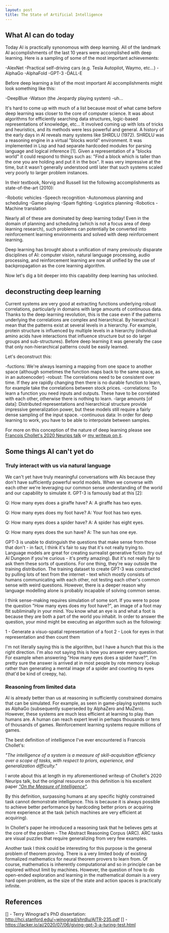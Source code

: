 ```yaml
---
layout: post
title: The State of Artificial Intelligence
---
```


## What AI can do today

Today AI is practically synonomous with deep learning. All of the landmark AI accomplishments of the last 10 years were accomplished with deep learning. Here is a sampling of some of the most important achievements:

-AlexNet
-Practical self-driving cars (e.g. Tesla Autopilot, Waymo, etc...)
-AlphaGo
-AlphaFold
-GPT-3
-DALL-E

Before deep learning a list of the most important AI accomplishments might look something like this:

-DeepBlue
-Watson (the Jeopardy playing system)
-uh...

It's hard to come up with much of a list because most of what came before deep learning was closer to the core of computer science. It was about algorithms for efficiently searching data structures, logic-based representations of knowledge, etc... It involved coming up with lots of tricks and heuristics, and its methods were less powerful and general. A history of the early days in AI reveals many systems like SHRDLU (1972). SHRDLU was a reasoning engine in a virtual "blocks world" environment. It was implemented in Lisp and had separate hardcoded modules for parsing language and logical inference [1]. Given a representation of a "blocks world" it could respond to things such as: "Find a block which is taller than the one you are holding and put it in the box". It was very impressive at the time, but it wasn't generally understood until later that such systems scaled very poorly to larger problem instances.

In their textbook, Norvig and Russell list the following accomplishments as state-of-the-art (2010):

-Robotic vehicles
-Speech recognition
-Autonomous planning and scheduling
-Game playing
-Spam fighting
-Logistics planning
-Robotics
-Machine translation

Nearly all of these are dominated by deep learning today! Even in the domain of planning and scheduling (which is not a focus area of deep learning research), such problems can potentially be converted into reinforcement learning environments and solved with deep reinforcement learning.

Deep learning has brought about a unification of many previously disparate disciplines of AI: computer vision, natural language processing, audio processing, and reinforcement learning are now all unified by the use of backpropagation as the core learning algorithm.

Now let's dig a bit deeper into this capability deep learning has unlocked.

## deconstructing deep learning

Current systems are very good at extracting functions underlying robust correlations, particularly in domains with large amounts of continuous data. Thanks to the deep learning revolution, this is the case even if the patterns underlying the correlations are complex and hierarchical. By hierarchical I mean that the patterns exist at several levels in a hierarchy. For example, protein structure is influenced by multiple levels in a hierarchy (individual amino acids have interactions that influence structure but so do larger groups and sub-structures). Before deep learning it was generally the case that only non-hierarchical patterns could be easily learned.

Let's deconstruct this:

-fuctions: We're always learning a mapping from one space to another space (although sometimes the function maps back to the same space, as in an autoencoder)
-robust: The correlations need to be consistent over time. If they are rapidly changing then there is no durable function to learn, for example take the correlations between stock prices.
-correlations: To learn a function you need inputs and outputs. These have to be correlated with each other, otherwise there is nothing to learn.
-large amounts [of data]: Distributed representations and hierarchical structure provide impressive generalization power, but these models still require a fairly dense sampling of the input space.
-continuous data: In order for deep learning to work, you have to be able to interpolate between samples.

For more on this conception of the nature of deep learning please see [Francois Chollet's 2020 Neurips talk](https://slideslive.com/38935790/abstraction-reasoning-in-ai-systems-modern-perspectives) or [my writeup on it](https://joepalermo.github.io/2021/01/10/talk-review-francois-chollet-neurips-2020.html).

## Some things AI can't yet do

### Truly interact with us via natural language

We can't yet have truly meaningful conversations with AIs because they don't have sufficiently powerful world models. When we converse with each other we're leveraging our common sense understanding of the world and our capability to simulate it. GPT-3 is famously bad at this [2]:

Q: How many eyes does a giraffe have?
A: A giraffe has two eyes.

Q: How many eyes does my foot have?
A: Your foot has two eyes.

Q: How many eyes does a spider have?
A: A spider has eight eyes.

Q: How many eyes does the sun have?
A: The sun has one eye.

GPT-3 is unable to distinguish the questions that make sense from those that don't - in fact, I think it's fair to say that it's not really trying to. Language models are great for creating surrealist generative fiction (try out AI Dungeon if you're curious - it's pretty amazing). But it's not really fair to ask them these sorts of questions. For one thing, they're way outside the training distribution. The training dataset to create GPT-3 was constructed by pulling lots of text from the internet - text which mostly consists of humans communicating with each other, not testing each other's common sense with weird questions. However, there is a deeper reason why language modelling alone is probably incapable of solving common sense.

I think sense-making requires simulation of some sort. If you were to pose the question "How many eyes does my foot have?", an image of a foot may flit subliminally in your mind. You know what an eye is and what a foot is because they are both a part of the world you inhabit. In order to answer the question, your mind might be executing an algorithm such as the following:

1 - Generate a visuo-spatial representation of a foot
2 - Look for eyes in that representation and then count them

I'm not literally saying this is the algorithm, but I have a hunch that this is the right direction. I'm also not saying this is how you answer every question. For example when answering "How many eyes does a spider have?", I'm pretty sure the answer is arrived at in most people by rote memory lookup rather than generating a mental image of a spider and counting its eyes (that'd be kind of creepy, ha).

### Reasoning from limited data

AI is already better than us at reasoning in sufficiently constrained domains that can be simulated. For example, as seen in game-playing systems such as AlphaGo (subsequently superseded by AlphaZero and MuZero). However, these systems are much less efficient at learning to play than humans are. A human can reach expert level in perhaps thousands or tens of thousands of games. Reinforcement learning systems require millions of games.

The best definition of intelligence I've ever encountered is Francois Chollet's:

*"The intelligence of a system is a measure of skill-acquisition efficiency over a scope of tasks, with respect to priors, experience, and generalization difficulty."*

I wrote about this at length in my aforementioned writeup of Chollet's 2020 Neurips talk, but the original resource on this definition is his excellent paper [*"On the Measure of Intelligence"*](https://arxiv.org/abs/1911.01547).

By this definition, surpassing humans at any specific highly constrained task cannot demonstrate intelligence. This is because it is always possible to achieve better performance by hardcoding better priors or acquiring more experience at the task (which machines are very efficient at acquiring).

In Chollet's paper he introduced a reasoning task that he believes gets at the core of the problem - The Abstract Reasoning Corpus (ARC). ARC tasks are visual puzzles that require generalizing from very few examples.

Another task I think could be interesting for this purpose is the general problem of theorem proving. There is a very limited body of existing formalized mathematics for neural theorem provers to learn from. Of course, mathematics is inherently computational and so in principle can be explored without limit by machines. However, the question of how to do open-ended exploration and learning in the mathematical domain is a very hard open problem, as the size of the state and action spaces is practically infinite.


## References

[] - Terry Winograd's PhD dissertation: http://hci.stanford.edu/~winograd/shrdlu/AITR-235.pdf
[] - https://lacker.io/ai/2020/07/06/giving-gpt-3-a-turing-test.html
